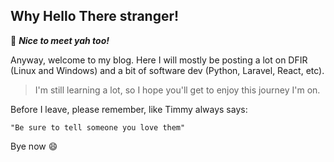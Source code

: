 ## Why Hello There stranger! 
:wave:
**_Nice to meet yah too!_**

Anyway, welcome to my blog. Here I will mostly be posting a lot on DFIR (Linux and Windows) and a bit of software dev (Python, Laravel, React, etc). 

> I'm still learning a lot, so I hope you'll get to enjoy this journey I'm on.


Before I leave, please remember, like Timmy always says:
 ```tsql
 "Be sure to tell someone you love them"
  ```

Bye now 
:smile:
